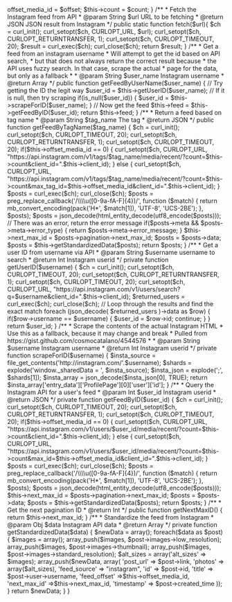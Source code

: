<?php

/**
 * Created by PhpStorm.
 * User: mkowal
 * Date: 17.04.2019
 * Time: 21:26
 */
class InstagramConnector
{
    public $result;
    public static $display_size = 'thumbnail'; // you can choose between "low_resolution", "thumbnail" and "standard_resolution"
    public static $user_id;
    public $feed;
    private $offset_media_id;
    private $count;
    private $next_max_id;

    private $client_id = "XXXXXX";
    private $client_secret = "XXXXXX";

    function __construct($count, $offset) {
        $this->offset_media_id = $offset;
        $this->count = $count;
    }

    /**
     * Fetch the Instagram feed from API
     * @param  String $url URL to be fetching
     * @return JSON      JSON result from Instagram
     */
    public static function fetch($url){
        $ch = curl_init();
        curl_setopt($ch, CURLOPT_URL, $url);
        curl_setopt($ch, CURLOPT_RETURNTRANSFER, 1);
        curl_setopt($ch, CURLOPT_TIMEOUT, 20);
        $result = curl_exec($ch);
        curl_close($ch);
        return $result;
    }

    /**
     * Get a feed from an instagram username
     * Will attempt to get the id based on API search,
     * but that does not always return the correct result because
     * the API uses fuzzy search. In that case, scrape the actual
     * page for the data, but only as a fallback
     *
     * @param  String $user_name Instagram username
     * @return Array
     */
    public function getFeedByUserName($user_name) {
        // Try getting the ID the legit way
        $user_id = $this->getUserID($user_name);

        // If it is null, then try scraping
        if(is_null($user_id)) {
            $user_id = $this->scrapeForID($user_name);
        }

        // Now get the feed
        $this->feed = $this->getFeedByID($user_id);

        return $this->feed;
    }

    /**
     * Return a feed based on tag name
     * @param  String $tag_name The tag
     * @return JSON
     */
    public function getFeedByTagName($tag_name) {
        $ch = curl_init();

        curl_setopt($ch, CURLOPT_TIMEOUT, 20);
        curl_setopt($ch, CURLOPT_RETURNTRANSFER, 1);
        curl_setopt($ch, CURLOPT_TIMEOUT, 20);
        if($this->offset_media_id == 0) {
            curl_setopt($ch, CURLOPT_URL, "https://api.instagram.com/v1/tags/$tag_name/media/recent/?count=$this->count&client_id=".$this->client_id);
        }
        else {
            curl_setopt($ch, CURLOPT_URL, "https://api.instagram.com/v1/tags/$tag_name/media/recent/?count=$this->count&max_tag_id=$this->offset_media_id&client_id=".$this->client_id);
        }

        $posts = curl_exec($ch);
        curl_close($ch);

        $posts = preg_replace_callback('/\\\\u([0-9a-fA-F]{4})/', function ($match) {
            return mb_convert_encoding(pack('H*', $match[1]), 'UTF-8', 'UCS-2BE');
        }, $posts);

        $posts = json_decode(html_entity_decode(utf8_encode($posts)));

        // There was an error, return the error message
        if($posts->meta && $posts->meta->error_type) {
            return $posts->meta->error_message;
        }

        $this->next_max_id = $posts->pagination->next_max_id;
        $posts = $posts->data;

        $posts = $this->getStandardizedData($posts);

        return $posts;
    }

    /**
     * Get a user ID from username via API
     * @param  String $username username to search
     * @return Int           Instagram userid
     */
    private function getUserID($username) {
        $ch = curl_init();

        curl_setopt($ch, CURLOPT_TIMEOUT, 20);
        curl_setopt($ch, CURLOPT_RETURNTRANSFER, 1);
        curl_setopt($ch, CURLOPT_TIMEOUT, 20);
        curl_setopt($ch, CURLOPT_URL, "https://api.instagram.com/v1/users/search?q=$username&client_id=".$this->client_id);
        $returned_users = curl_exec($ch);
        curl_close($ch);

        // Loop through the results and find the exact match
        foreach (json_decode( $returned_users )->data as $row) {
            if($row->username == $username) {
                $user_id = $row->id;
                continue;
            }
        }

        return $user_id;
    }

    /**
     * Scrape the contents of the actual Instagram HTML
     * Use this as a fallback, because it may change and break
     * Pulled from https://gist.github.com/cosmocatalano/4544576
     *
     * @param  String $username Instagram username
     * @return Int           Instagram userid
     */
    private function scrapeForID($username) {
        $insta_source = file_get_contents('http://instagram.com/'.$username);
        $shards = explode('window._sharedData = ', $insta_source);
        $insta_json = explode(';</script>', $shards[1]);
        $insta_array = json_decode($insta_json[0], TRUE);

        return $insta_array['entry_data']['ProfilePage'][0]['user']['id'];
    }


    /**
     * Query the Instagram API for a user's feed
     * @param  Int $user_id Instagram userid
     * @return JSON
     */
    private function getFeedByID($user_id) {
        $ch = curl_init();

        curl_setopt($ch, CURLOPT_TIMEOUT, 20);
        curl_setopt($ch, CURLOPT_RETURNTRANSFER, 1);
        curl_setopt($ch, CURLOPT_TIMEOUT, 20);
        if($this->offset_media_id == 0) {
            curl_setopt($ch, CURLOPT_URL, "https://api.instagram.com/v1/users/$user_id/media/recent/?count=$this->count&client_id=".$this->client_id);
        }
        else {
            curl_setopt($ch, CURLOPT_URL, "https://api.instagram.com/v1/users/$user_id/media/recent/?count=$this->count&max_id=$this->offset_media_id&client_id=".$this->client_id);
        }

        $posts = curl_exec($ch);
        curl_close($ch);

        $posts = preg_replace_callback('/\\\\u([0-9a-fA-F]{4})/', function ($match) {
            return mb_convert_encoding(pack('H*', $match[1]), 'UTF-8', 'UCS-2BE');
        }, $posts);

        $posts = json_decode(html_entity_decode(utf8_encode($posts)));
        $this->next_max_id = $posts->pagination->next_max_id;
        $posts = $posts->data;

        $posts = $this->getStandardizedData($posts);

        return $posts;
    }

    /**
     * Get the next pagination ID
     * @return Int
     */
    public function getNextMaxID() {
        return $this->next_max_id;
    }

    /**
     * Standardize the feed from Instagram
     * @param  Obj $data Instagram API data
     * @return Array
     */
    private function getStandardizedData($data) {
        $newData = array();

        foreach($data as $post) {
            $images = array();

            array_push($images, $post->images->low_resolution);
            array_push($images, $post->images->thumbnail);
            array_push($images, $post->images->standard_resolution);

            $alt_sizes = array('alt_sizes' => $images);

            array_push($newData, array(
                'post_url' => $post->link,
                'photos' => array($alt_sizes),
                'feed_source' => "instagram",
                'id' => $post->id,
                'title' => $post->user->username,
                'feed_offset' =>$this->offset_media_id,
                'next_max_id' =>$this->next_max_id,
                'timestamp' => $post->created_time
            ));
        }

        return $newData;

    }


}